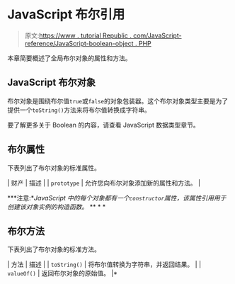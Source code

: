 # JavaScript 布尔引用

> 原文:[https://www . tutorial Republic . com/JavaScript-reference/JavaScript-boolean-object . PHP](https://www.tutorialrepublic.com/javascript-reference/javascript-boolean-object.php)

本章简要概述了全局布尔对象的属性和方法。

## JavaScript 布尔对象

布尔对象是围绕布尔值`true`或`false`的对象包装器。这个布尔对象类型主要是为了提供一个`toString()`方法来将布尔值转换成字符串。

要了解更多关于 Boolean 的内容，请查看 JavaScript 数据类型章节。

## 布尔属性

下表列出了布尔对象的标准属性。

| 财产 | 描述 |
| `prototype` | 允许您向布尔对象添加新的属性和方法。 |

 ***注意:**JavaScript 中的每个对象都有一个`constructor`属性，该属性引用用于创建该对象实例的构造函数。*  ** * *

## 布尔方法

下表列出了布尔对象的标准方法。

| 方法 | 描述 |
| `toString()` | 将布尔值转换为字符串，并返回结果。 |
| `valueOf()` | 返回布尔对象的原始值。 |*